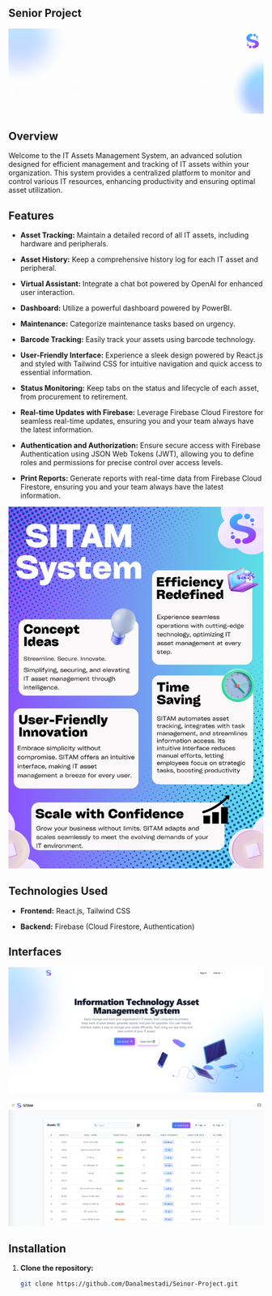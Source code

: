 ## Senior Project
![Header](images/Header.gif)

## Overview

Welcome to the IT Assets Management System, an advanced solution designed for efficient management and tracking of IT assets within your organization.
This system provides a centralized platform to monitor and control various IT resources, enhancing productivity and ensuring optimal asset utilization.

## Features

- **Asset Tracking:** Maintain a detailed record of all IT assets, including hardware and peripherals.

- **Asset History:** Keep a comprehensive history log for each IT asset and peripheral.

- **Virtual Assistant:** Integrate a chat bot powered by OpenAI for enhanced user interaction.

- **Dashboard:** Utilize a powerful dashboard powered by PowerBI.

- **Maintenance:** Categorize maintenance tasks based on urgency.

- **Barcode Tracking:** Easily track your assets using barcode technology.

- **User-Friendly Interface:** Experience a sleek design powered by React.js and styled with Tailwind CSS for intuitive navigation and quick access to essential information.

- **Status Monitoring:** Keep tabs on the status and lifecycle of each asset, from procurement to retirement.

- **Real-time Updates with Firebase:** Leverage Firebase Cloud Firestore for seamless real-time updates, ensuring you and your team always have the latest information.

- **Authentication and Authorization:** Ensure secure access with Firebase Authentication using JSON Web Tokens (JWT), allowing you to define roles and permissions for precise control over access levels.

- **Print Reports:** Generate reports with real-time data from Firebase Cloud Firestore, ensuring you and your team always have the latest information.



![Poster](images/SeniorProjectPoster.png)

## Technologies Used

- **Frontend:** React.js, Tailwind CSS

- **Backend:** Firebase (Cloud Firestore, Authentication)


## Interfaces

![Landing](images/Landing-Page.png)

![Home page (Admin)](images/Admin-homePage.png)

## Installation

1. **Clone the repository:**

   ```bash
   git clone https://github.com/Danalmestadi/Seinor-Project.git
